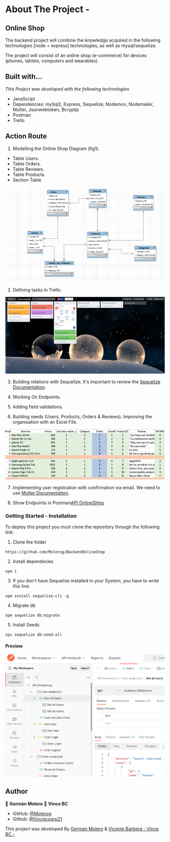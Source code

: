 # About The Project -

## Online Shop

The backend project will combine the knowledge acquired in the following technologies [node + express] technologies, as well as mysql/sequelize.

The project will consist of an online shop (e-commerce) for devices (phones, tablets, computers and wearables).

## Built with...

_This Project was developed with the following technologies_

- JavaScript
- Dependencies: mySql2, Express, Sequelize, Nodemon, Nodemailer, Multer, Jsonwebtoken, Bcryptjs
- Postman
- Trello

## Action Route

1. Modelling the Online Shop Diagram (fig1).

- Table Users.
- Table Orders.
- Table Reviews.
- Table Products.
- Section Table

![foto](./Assets/Diagrama.png)

2. Defining tasks in Trello.

![foto](./Assets/Trello.png)

3. Building relations with Sequelize, it's important to review the [Sequelize Documentation](https://sequelize.org/docs/v6/getting-started/).

4. Working On Endpoints.

5. Adding field validations.

6. Building seeds (Users, Products, Orders & Reviews). Improving the organisation with an Excel File.

![foto](./Assets/Product_table.png)

7. Implementing user registration with confirmation via email. We need to use [Multer Documentation](https://www.npmjs.com/package/multer).

8. Show Endpoints in Postman[API OnlineSHop](https://documenter.getpostman.com/view/21174543/Uz5ArJnd)

### Getting Started - Installation

To deploy this project you must clone the repository through the following link:

1. Clone the folder

```
https://github.com/Molerog/BackendOnlineShop
```

2.  Install dependecies

```
npm i
```

3. If you don't have Sequelize installed in your System, you have to write this line.

```
npm install sequelize-cli -g
```

4. Migrate db

```
npm sequelize db:migrate
```

5. Install Seeds

```
npx sequelize db:seed:all
```

#### Preview

![foto](./Assets/Postman.png)

## Author

👤 **Germán Molero**
👤 **Vince BC**

- GitHub: [@Molerog](https://github.com/Molerog)
- Github: [@Vincecoorp21](https://github.com/Vincecoorp21)

This project was developed By [Germán Molero](https://github.com/Molerog) & [Vicente Barberá - Vince BC -](https://github.com/Vincecoorp21)
